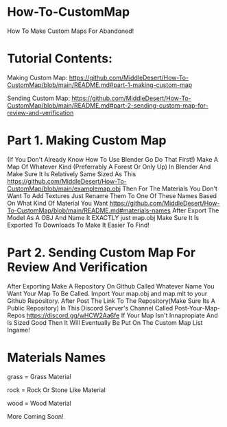 # How-To-CustomMap
How To Make Custom Maps For Abandoned!
# Tutorial Contents:
Making Custom Map: https://github.com/MiddleDesert/How-To-CustomMap/blob/main/README.md#part-1-making-custom-map

Sending Custom Map: https://github.com/MiddleDesert/How-To-CustomMap/blob/main/README.md#part-2-sending-custom-map-for-review-and-verification

# Part 1. Making Custom Map

(If You Don't Already Know How To Use Blender Go Do That First!)
Make A Map Of Whatever Kind (Preferrably A Forest Or Only Up) In Blender And Make Sure It Is Relatively Same Sized As This https://github.com/MiddleDesert/How-To-CustomMap/blob/main/examplemap.obj 
Then For The Materials You Don't Want To Add Textures Just Rename Them To One Of These Names Based On What Kind Of Material You Want https://github.com/MiddleDesert/How-To-CustomMap/blob/main/README.md#materials-names 
After Export The Model As A OBJ And Name It EXACTLY just map.obj
Make Sure It Is Exported To Downloads To Make It Easier To Find!

# Part 2. Sending Custom Map For Review And Verification 

After Exporting
Make A Repository On Github Called Whatever Name You Want Your Map To Be Called.
Import Your map.obj and map.mlt to your Github Repository.
After Post The Link To The Repository(Make Sure Its A Public Repository) In This Discord Server's Channel Called Post-Your-Map-Repos https://discord.gg/wHCW2Aa6fe 
If Your Map Isn't Innapropiate And Is Sized Good Then It Will Eventually Be Put On The Custom Map List Ingame!

# Materials Names
grass = Grass Material

rock = Rock Or Stone Like Material

wood = Wood Material

More Coming Soon!
